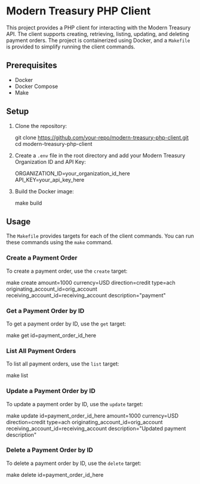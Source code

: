 # Modern Treasury PHP Client

This project provides a PHP client for interacting with the Modern Treasury API. The client supports creating, retrieving, listing, updating, and deleting payment orders. The project is containerized using Docker, and a `Makefile` is provided to simplify running the client commands.

## Prerequisites

- Docker
- Docker Compose
- Make

## Setup

1. Clone the repository:

   git clone https://github.com/your-repo/modern-treasury-php-client.git
   cd modern-treasury-php-client

2. Create a `.env` file in the root directory and add your Modern Treasury Organization ID and API Key:

   ORGANIZATION_ID=your_organization_id_here
   API_KEY=your_api_key_here

3. Build the Docker image:

   make build

## Usage

The `Makefile` provides targets for each of the client commands. You can run these commands using the `make` command.

### Create a Payment Order

To create a payment order, use the `create` target:

   make create amount=1000 currency=USD direction=credit type=ach originating_account_id=orig_account receiving_account_id=receiving_account description="payment"

### Get a Payment Order by ID

To get a payment order by ID, use the `get` target:

   make get id=payment_order_id_here

### List All Payment Orders

To list all payment orders, use the `list` target:

   make list

### Update a Payment Order by ID

To update a payment order by ID, use the `update` target:

   make update id=payment_order_id_here amount=1000 currency=USD direction=credit type=ach originating_account_id=orig_account receiving_account_id=receiving_account description="Updated payment description"

### Delete a Payment Order by ID

To delete a payment order by ID, use the `delete` target:

   make delete id=payment_order_id_here
